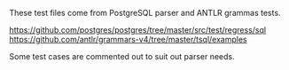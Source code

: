 These test files come from PostgreSQL parser and ANTLR grammas tests.

https://github.com/postgres/postgres/tree/master/src/test/regress/sql
https://github.com/antlr/grammars-v4/tree/master/tsql/examples

Some test cases are commented out to suit out parser needs.
